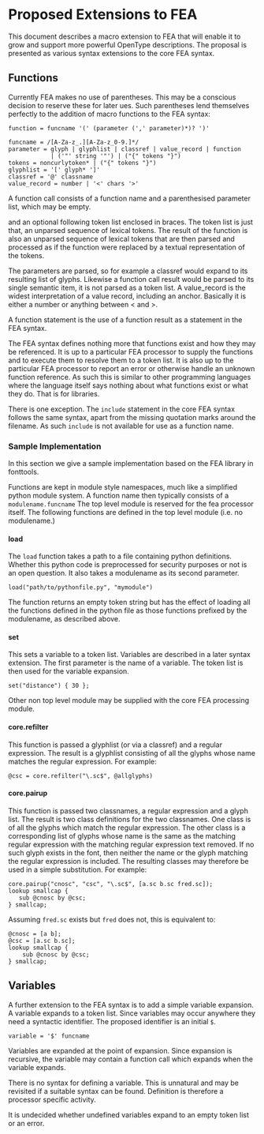 # Proposed Extensions to FEA

This document describes a macro extension to FEA that will enable it to grow
and support more powerful OpenType descriptions. The proposal is presented as
various syntax extensions to the core FEA syntax.

## Functions

Currently FEA makes no use of parentheses. This may be a conscious decision to
reserve these for later ues. Such parentheses lend themselves perfectly to the
addition of macro functions to the FEA syntax:

```
function = funcname '(' (parameter (',' parameter)*)? ')'

funcname = /[A-Za-z_.][A-Za-z_0-9.]*/
parameter = glyph | glyphlist | classref | value_record | function
            | ('"' string '"') | ("{" tokens "}")
tokens = noncurlytoken* | ("{" tokens "}")
glyphlist = '[' glyph* ']'
classref = '@' classname
value_record = number | '<' chars '>'
```

A function call consists of a function name and a parenthesised parameter list,
which may be empty.


 and an optional following token list enclosed in braces. The
token list is just that, an unparsed sequence of lexical tokens. The result of
the function is also an unparsed sequence of lexical tokens that are then parsed
and processed as if the function were replaced by a textual representation of
the tokens.

The parameters are parsed, so for example a classref would expand to its
resulting list of glyphs. Likewise a function call result would be parsed to its
single semantic item, it is not parsed as a token list. A value_record is the
widest interpretation of a value record, including an anchor. Basically it is
either a number or anything between < and >.

A function statement is the use of a function result as a statement in the FEA
syntax.

The FEA syntax defines nothing more that functions exist and how they may be
referenced. It is up to a particular FEA processor to supply the functions and
to execute them to resolve them to a token list. It is also up to the particular
FEA processor to report an error or otherwise handle an unknown function
reference. As such this is similar to other programming languages where the
language itself says nothing about what functions exist or what they do. That is
for libraries.

There is one exception. The `include` statement in the core FEA syntax follows
the same syntax, apart from the missing quotation marks around the filename. As
such `include` is not available for use as a function name.

### Sample Implementation

In this section we give a sample implementation based on the FEA library in
fonttools.

Functions are kept in module style namespaces, much like a simplified python module
system. A function name then typically consists of a `modulename.funcname` The
top level module is reserved for the fea processor itself. The following
functions are defined in the top level module (i.e. no modulename.)

#### load

The `load` function takes a path to a file containing python definitions.
Whether this python code is preprocessed for security purposes or not is an open
question. It also takes a modulename as its second parameter.

```
load("path/to/pythonfile.py", "mymodule")
```

The function returns an empty token string but has the effect of loading all the
functions defined in the python file as those functions prefixed by the
modulename, as described above.

#### set

This sets a variable to a token list. Variables are described in a later syntax
extension. The first parameter is the name of a variable. The token list is then
used for the variable expansion.

```
set("distance") { 30 };
```

Other non top level module may be supplied with the core FEA processing module.

#### core.refilter

This function is passed a glyphlist (or via a classref) and a regular
expression. The result is a glyphlist consisting of all the glyphs whose name
matches the regular expression. For example:

```
@csc = core.refilter("\.sc$", @allglyphs)
```

#### core.pairup

This function is passed two classnames, a regular expression and a glyph list.
The result is two class definitions for the two classnames. One class is
of all the glyphs which match the regular expression. The other class is a
corresponding list of glyphs whose name is the same as the matching regular
expression with the matching regular expression text removed. If no such glyph
exists in the font, then neither the name or the glyph matching the regular
expression is included. The resulting classes may therefore be used in a simple
substitution. For example:

```
core.pairup("cnosc", "csc", "\.sc$", [a.sc b.sc fred.sc]);
lookup smallcap {
   sub @cnosc by @csc;
} smallcap;
```

Assuming `fred.sc` exists but `fred` does not, this is equivalent to:

```
@cnosc = [a b];
@csc = [a.sc b.sc];
lookup smallcap {
    sub @cnosc by @csc;
} smallcap;
```

## Variables

A further extension to the FEA syntax is to add a simple variable expansion. A
variable expands to a token list. Since variables may occur anywhere they need a
syntactic identifier. The proposed identifier is an initial `$`.

```
variable = '$' funcname
```

Variables are expanded at the point of expansion. Since expansion is recursive,
the variable may contain a function call which expands when the variable
expands.

There is no syntax for defining a variable. This is unnatural and may be
revisited if a suitable syntax can be found. Definition is therefore a processor
specific activity.

It is undecided whether undefined variables expand to an empty token list or an
error.

